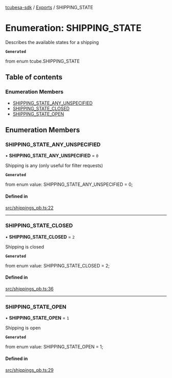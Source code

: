 [tcubesa-sdk](../README.md) / [Exports](../modules.md) / SHIPPING\_STATE

# Enumeration: SHIPPING\_STATE

Describes the available states for a shipping

**`Generated`**

from enum tcube.SHIPPING_STATE

## Table of contents

### Enumeration Members

- [SHIPPING\_STATE\_ANY\_UNSPECIFIED](SHIPPING_STATE.md#shipping_state_any_unspecified)
- [SHIPPING\_STATE\_CLOSED](SHIPPING_STATE.md#shipping_state_closed)
- [SHIPPING\_STATE\_OPEN](SHIPPING_STATE.md#shipping_state_open)

## Enumeration Members

### SHIPPING\_STATE\_ANY\_UNSPECIFIED

• **SHIPPING\_STATE\_ANY\_UNSPECIFIED** = ``0``

Shipping is any (only useful for filter requests)

**`Generated`**

from enum value: SHIPPING_STATE_ANY_UNSPECIFIED = 0;

#### Defined in

[src/shippings_pb.ts:22](https://github.com/TCUBEAI-TECHNOLOGIES-PRIVATE-LIMITED/ts-sdk/blob/b410bb1/src/shippings_pb.ts#L22)

___

### SHIPPING\_STATE\_CLOSED

• **SHIPPING\_STATE\_CLOSED** = ``2``

Shipping is closed

**`Generated`**

from enum value: SHIPPING_STATE_CLOSED = 2;

#### Defined in

[src/shippings_pb.ts:36](https://github.com/TCUBEAI-TECHNOLOGIES-PRIVATE-LIMITED/ts-sdk/blob/b410bb1/src/shippings_pb.ts#L36)

___

### SHIPPING\_STATE\_OPEN

• **SHIPPING\_STATE\_OPEN** = ``1``

Shipping is open

**`Generated`**

from enum value: SHIPPING_STATE_OPEN = 1;

#### Defined in

[src/shippings_pb.ts:29](https://github.com/TCUBEAI-TECHNOLOGIES-PRIVATE-LIMITED/ts-sdk/blob/b410bb1/src/shippings_pb.ts#L29)

